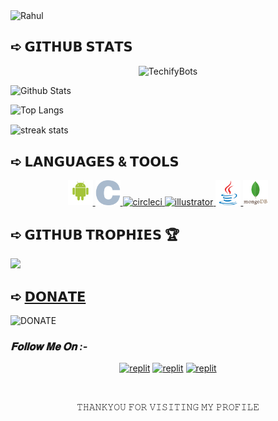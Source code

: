 <img src="https://readme-typing-svg.herokuapp.com?font=Kaushan+Script&size=40&duration=3500&color=447FF7&background=FFFFFF00&center=true&vCenter=true&width=650&height=55&lines=Hey!+It's+Rahul+%F0%9F%91%8B%F0%9F%8F%BB;I+am+a+small+developer+%F0%9F%93%88;I+am+from+India+%F0%9F%87%AE%F0%9F%87%B3;Please+Support+Subscribe+and+Follow+%E2%9A%99%EF%B8%8F" alt="Rahul" width="650" height="55">


## ➪ 𝗚𝗜𝗧𝗛𝗨𝗕 𝗦𝗧𝗔𝗧𝗦

<p align="center"> <img src="https://komarev.com/ghpvc/?username=TechifyBots&label=Profile%20views&color=0e75b6&style=flat" alt="TechifyBots" /> </p>

![Github Stats](https://github-stats-alpha.vercel.app/api/?username=TechifyBots&count_public=true&tc=323&ic=323)

![Top Langs](https://github-readme-stats.vercel.app/api/top-langs/?username=TechifyBots\&layout=donut)

<img align="center" src="https://github-readme-streak-stats.herokuapp.com?user=TechifyBots&theme=chartreuse" alt="streak stats"/>

## ➪ 𝗟𝗔𝗡𝗚𝗨𝗔𝗚𝗘𝗦 & 𝗧𝗢𝗢𝗟𝗦
<p align="center"> <a href="https://developer.android.com" target="_blank" rel="noreferrer"> <img src="https://raw.githubusercontent.com/devicons/devicon/master/icons/android/android-original-wordmark.svg" alt="android" width="40" height="40"/> </a> <a href="https://www.cprogramming.com/" target="_blank" rel="noreferrer"> <img src="https://raw.githubusercontent.com/devicons/devicon/master/icons/c/c-original.svg" alt="c" width="40" height="40"/> </a> <a href="https://circleci.com" target="_blank" rel="noreferrer"> <img src="https://www.vectorlogo.zone/logos/circleci/circleci-icon.svg" alt="circleci" width="40" height="40"/> </a> <a href="https://www.adobe.com/in/products/illustrator.html" target="_blank" rel="noreferrer"> <img src="https://www.vectorlogo.zone/logos/adobe_illustrator/adobe_illustrator-icon.svg" alt="illustrator" width="40" height="40"/> </a> <a href="https://www.java.com" target="_blank" rel="noreferrer"> <img src="https://raw.githubusercontent.com/devicons/devicon/master/icons/java/java-original.svg" alt="java" width="40" height="40"/> </a> <a href="https://www.mongodb.com/" target="_blank" rel="noreferrer"> <img src="https://raw.githubusercontent.com/devicons/devicon/master/icons/mongodb/mongodb-original-wordmark.svg" alt="mongodb" width="40" height="40"/> </a> </p>

## ➪ 𝗚𝗜𝗧𝗛𝗨𝗕 𝗧𝗥𝗢𝗣𝗛𝗜𝗘𝗦 🏆
![](https://github-profile-trophy.vercel.app/?username=TechifyBots)

## ➪ [𝗗𝗢𝗡𝗔𝗧𝗘](https://TechifyBots.github.io/PayWeb)

![DONATE](https://i.ibb.co/nsVjFSkJ/photo-2025-07-26-04-49-40-7531335250727665680.jpg)

<h3><i>𝐅𝐨𝐥𝐥𝐨𝐰 𝐌𝐞 𝐎𝐧 :-</i></h3>
</p>
<p align="center">
<a href="https://instagram.com/TechifyRahul"><img alt="replit" src="https://img.shields.io/badge/-Instagram-pink?style=for-the-badge&logo=instagram&logoColor=white"/></a> <a href="https://www.telegram.me/TechifyBots"><img alt="replit" src="https://img.shields.io/badge/-Telegram-blue?style=for-the-badge&logo=telegram&logoColor=white"/></a>
<a href="https://youtube.com/@TechifyBots"><img alt="replit" src="https://img.shields.io/badge/-youtube-red?style=for-the-badge&logo=youtube&logoColor=white"/></a>
</p>
<br>
<p align="center">
𝚃𝙷𝙰𝙽𝙺𝚈𝙾𝚄 𝙵𝙾𝚁 𝚅𝙸𝚂𝙸𝚃𝙸𝙽𝙶 𝙼𝚈 𝙿𝚁𝙾𝙵𝙸𝙻𝙴
</p>
